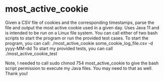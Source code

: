 # most_active_cookie
Given a CSV file of cookies and the corresponding timestamps, parse the file and output the most active cookie used in a given day. Uses Java 11 and is intended to be run on a Linux file system.
You can call either of two bash scripts to start the program or run the provided test cases. 
To start the program, you can call: ./most_active_cookie some_cookie_log_file.csv -d yyyy-MM-dd
To start my provided tests, you can call ./most_active_cookie_test

Note, I needed to call sudo chmod 754 most_active_cookie to give the bash script permission to execute my Java files. You may need to that as well.
Thank you!
